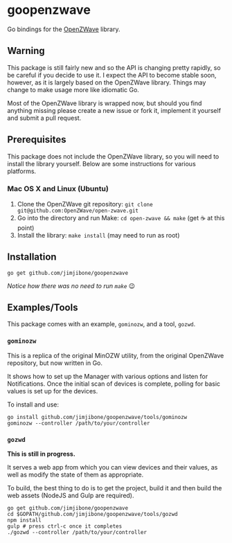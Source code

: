 # goopenzwave

Go bindings for the [OpenZWave](https://github.com/OpenZWave/open-zwave) library.

## Warning

This package is still fairly new and so the API is changing pretty rapidly, so be careful if you decide to use it. I expect the API to become stable soon, however, as it is largely based on the OpenZWave library. Things may change to make usage more like idiomatic Go.

Most of the OpenZWave library is wrapped now, but should you find anything missing please create a new issue or fork it, implement it yourself and submit a pull request.

## Prerequisites

This package does not include the OpenZWave library, so you will need to install the library yourself. Below are some instructions for various platforms.

### Mac OS X and Linux (Ubuntu)

1. Clone the OpenZWave git repository: `git clone git@github.com:OpenZWave/open-zwave.git`
2. Go into the directory and run Make: `cd open-zwave && make` (get :coffee: at this point)
3. Install the library: `make install` (may need to run as root)

## Installation

```
go get github.com/jimjibone/goopenzwave
```

_Notice how there was no need to run `make`_ :wink:

## Examples/Tools

This package comes with an example, `gominozw`, and a tool, `gozwd`.

### `gominozw`

This is a replica of the original MinOZW utility, from the original OpenZWave repository, but now written in Go.

It shows how to set up the Manager with various options and listen for Notifications. Once the initial scan of devices is complete, polling for basic values is set up for the devices.

To install and use:

```
go install github.com/jimjibone/goopenzwave/tools/gominozw
gominozw --controller /path/to/your/controller
```

### `gozwd`

__This is still in progress.__

It serves a web app from which you can view devices and their values, as well as
modify the state of them as appropriate.

To build, the best thing to do is to get the project, build it and then build the web assets (NodeJS and Gulp are required).

```
go get github.com/jimjibone/goopenzwave
cd $GOPATH/github.com/jimjibone/goopenzwave/tools/gozwd
npm install
gulp # press ctrl-c once it completes
./gozwd --controller /path/to/your/controller
```
